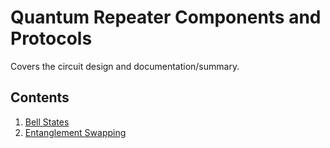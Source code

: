 # Quantum Repeater Components and Protocols

Covers the circuit design and documentation/summary.

## Contents

1. [Bell States](../../src/components/bell_states/README.md)
1. [Entanglement Swapping](../../src/components/entanglement_swapping/README.md)
